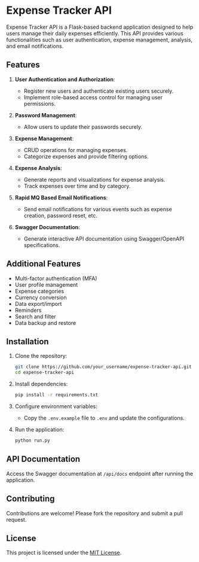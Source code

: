 # Expense Tracker API

Expense Tracker API is a Flask-based backend application designed to help users manage their daily expenses efficiently. This API provides various functionalities such as user authentication, expense management, analysis, and email notifications.

## Features

1. **User Authentication and Authorization**:
   - Register new users and authenticate existing users securely.
   - Implement role-based access control for managing user permissions.

2. **Password Management**:
   - Allow users to update their passwords securely.

3. **Expense Management**:
   - CRUD operations for managing expenses.
   - Categorize expenses and provide filtering options.

4. **Expense Analysis**:
   - Generate reports and visualizations for expense analysis.
   - Track expenses over time and by category.

5. **Rapid MQ Based Email Notifications**:
   - Send email notifications for various events such as expense creation, password reset, etc.

6. **Swagger Documentation**:
   - Generate interactive API documentation using Swagger/OpenAPI specifications.

## Additional Features

- Multi-factor authentication (MFA)
- User profile management
- Expense categories
- Currency conversion
- Data export/import
- Reminders
- Search and filter
- Data backup and restore

## Installation

1. Clone the repository:
   ```bash
   git clone https://github.com/your_username/expense-tracker-api.git
   cd expense-tracker-api
   ```

2. Install dependencies:
   ```bash
   pip install -r requirements.txt
   ```

3. Configure environment variables:
   - Copy the `.env.example` file to `.env` and update the configurations.

4. Run the application:
   ```bash
   python run.py
   ```

## API Documentation

Access the Swagger documentation at `/api/docs` endpoint after running the application.

## Contributing

Contributions are welcome! Please fork the repository and submit a pull request.

## License

This project is licensed under the [MIT License](LICENSE).

